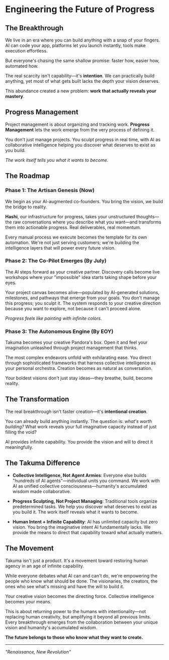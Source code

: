 # Engineering the Future of Progress

## The Breakthrough

We live in an era where you can build anything with a snap of your fingers. AI can code your app, platforms let you launch instantly, tools make execution effortless.

But everyone's chasing the same shallow promise: faster how, easier how, automated how.

The real scarcity isn't capability—it's **intention**. We can practically build anything, yet most of what gets built lacks the depth your vision deserves.

This abundance created a new problem: **work that actually reveals your mastery**.

## Progress Management

Project management is about organizing and tracking work. **Progress Management** lets the work emerge from the very process of defining it.

You don't just manage projects. You sculpt progress in real time, with AI as collaborative intelligence helping you discover what deserves to exist as you build.

*The work itself tells you what it wants to become.*

## The Roadmap

### Phase 1: The Artisan Genesis (Now)

We begin as your AI-augmented co-founders. You bring the vision, we build the bridge to reality.

**Hashi**, our infrastructure for progress, takes your unstructured thoughts—the raw conversations where you describe what you want—and transforms them into actionable progress. Real deliverables, real momentum.

Every manual process we execute becomes the template for its own automation. We're not just serving customers; we're building the intelligence layers that will power every future vision.

### Phase 2: The Co-Pilot Emerges (By July)

The AI steps forward as your creative partner. Discovery calls become live workshops where your "impossible" idea starts taking shape before your eyes.

Your project canvas becomes alive—populated by AI-generated solutions, milestones, and pathways that emerge from your goals. You don't manage this progress; you sculpt it. The system responds to your creative direction because you want to explore, not because it can't proceed alone.

*Progress feels like painting with infinite colors.*

### Phase 3: The Autonomous Engine (By EOY)

Takuma becomes your creative Pandora's box. Open it and feel your imagination unleashed through project management that thinks.

The most complex endeavors unfold with exhilarating ease. You direct through sophisticated frameworks that harness collective intelligence as your personal orchestra. Creation becomes as natural as conversation.

Your boldest visions don't just stay ideas—they breathe, build, become reality.

## The Transformation

The real breakthrough isn't faster creation—it's **intentional creation**.

You can already build anything instantly. The question is: *what's worth building?* What work reveals your full imaginative capacity instead of just filling the void?

AI provides infinite capability. You provide the vision and will to direct it meaningfully.

## The Takuma Difference

- **Collective Intelligence, Not Agent Armies**: Everyone else builds "hundreds of AI agents"—individual units you command. We work with AI as unified collective consciousness—humanity's accumulated wisdom made collaborative.

- **Progress Sculpting, Not Project Managing**: Traditional tools organize predetermined tasks. We help you discover what deserves to exist as you build it. The work itself reveals what it wants to become.

- **Human Intent + Infinite Capability**: AI has unlimited capacity but zero vision. You bring the imaginative intent AI fundamentally lacks. We provide the means to direct that capability toward what actually matters.

## The Movement

Takuma isn't just a product. It's a movement toward restoring human agency in an age of infinite capability.

While everyone debates what AI can and can't do, we're empowering the people who know what should be done. The visionaries, the creators, the ones who see what's missing and have the will to build it.

Your creative vision becomes the directing force. Collective intelligence becomes your means.

This is about returning power to the humans with intentionality—not replacing human creativity, but amplifying it beyond all previous limits. Every breakthrough emerges from the collaboration between your unique vision and humanity's accumulated wisdom.

**The future belongs to those who know what they want to create.**

---

*"Renaissance, New Revolution"*

